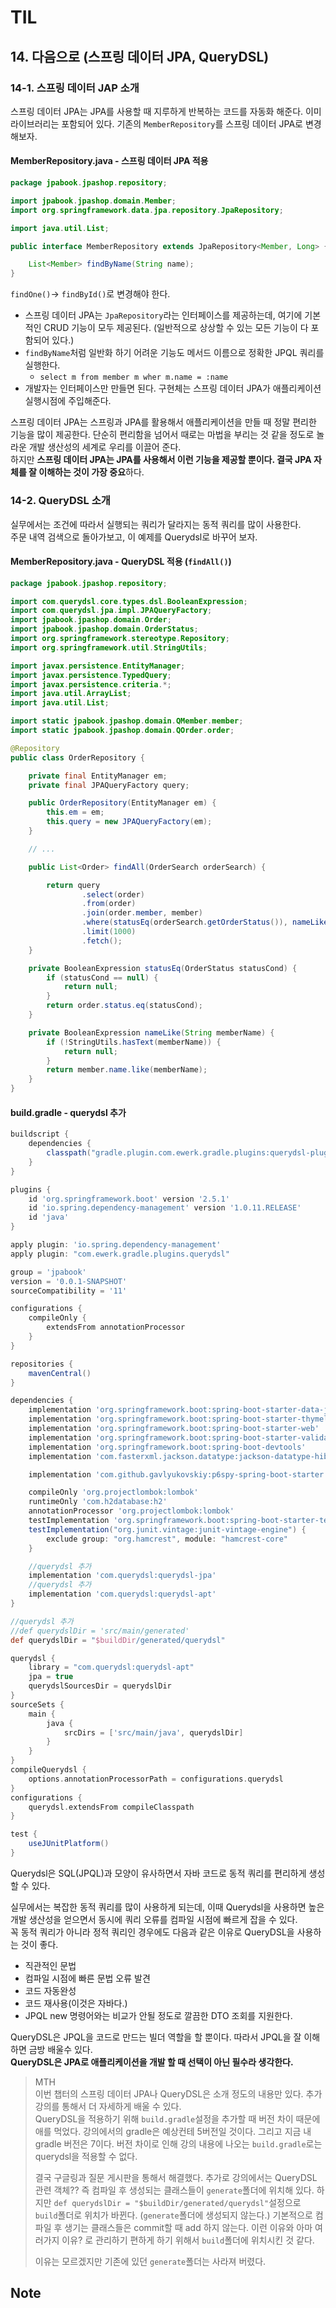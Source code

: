 # TIL

## 14. 다음으로 (스프링 데이터 JPA, QueryDSL)

### 14-1. 스프링 데이터 JAP 소개

스프링 데이터 JPA는 JPA를 사용할 때 지루하게 반복하는 코드를 자동화 해준다. 이미 라이브러리는 포함되어 있다. 기존의 `MemberRepository`를 스프링 데이터 JPA로 변경해보자.

#### MemberRepository.java - 스프링 데이터 JPA 적용

```java
package jpabook.jpashop.repository;

import jpabook.jpashop.domain.Member;
import org.springframework.data.jpa.repository.JpaRepository;

import java.util.List;

public interface MemberRepository extends JpaRepository<Member, Long> {

    List<Member> findByName(String name);
}

```

`findOne()`-> `findById()`로 변경해야 한다.

* 스프링 데이터 JPA는 `JpaRepository`라는 인터페이스를 제공하는데, 여기에 기본적인 CRUD 기능이 모두 제공된다. (일반적으로 상상할 수 있는 모든 기능이 다 포함되어 있다.)
* `findByName`처럼 일반화 하기 어려운 기능도 메서드 이름으로 정확한 JPQL 쿼리를 실행한다.
    * `select m from member m wher m.name = :name`
* 개발자는 인터페이스만 만들면 된다. 구현체는 스프링 데이터 JPA가 애플리케이션 실행시점에 주입해준다.

스프링 데이터 JPA는 스프링과 JPA를 활용해서 애플리케이션을 만들 때 정말 편리한 기능을 많이 제공한다. 단순히 편리함을 넘어서 때로는 마법을 부리는 것 같을 정도로 놀라운 개발 생산성의 세계로 우리를 이끌어
준다.      
하지만 **스프링 데이터 JPA는 JPA를 사용해서 이런 기능을 제공할 뿐이다. 결국 JPA 자체를 잘 이해하는 것이 가장 중요**하다.

### 14-2. QueryDSL 소개

실무에서는 조건에 따라서 실행되는 쿼리가 달라지는 동적 쿼리를 많이 사용한다.   
주문 내역 검색으로 돌아가보고, 이 예제를 Querydsl로 바꾸어 보자.

#### MemberRepository.java - QueryDSL 적용 (`findAll()`)

```java
package jpabook.jpashop.repository;

import com.querydsl.core.types.dsl.BooleanExpression;
import com.querydsl.jpa.impl.JPAQueryFactory;
import jpabook.jpashop.domain.Order;
import jpabook.jpashop.domain.OrderStatus;
import org.springframework.stereotype.Repository;
import org.springframework.util.StringUtils;

import javax.persistence.EntityManager;
import javax.persistence.TypedQuery;
import javax.persistence.criteria.*;
import java.util.ArrayList;
import java.util.List;

import static jpabook.jpashop.domain.QMember.member;
import static jpabook.jpashop.domain.QOrder.order;

@Repository
public class OrderRepository {

    private final EntityManager em;
    private final JPAQueryFactory query;

    public OrderRepository(EntityManager em) {
        this.em = em;
        this.query = new JPAQueryFactory(em);
    }

    // ...

    public List<Order> findAll(OrderSearch orderSearch) {

        return query
                .select(order)
                .from(order)
                .join(order.member, member)
                .where(statusEq(orderSearch.getOrderStatus()), nameLike(orderSearch.getMemberName()))
                .limit(1000)
                .fetch();
    }

    private BooleanExpression statusEq(OrderStatus statusCond) {
        if (statusCond == null) {
            return null;
        }
        return order.status.eq(statusCond);
    }

    private BooleanExpression nameLike(String memberName) {
        if (!StringUtils.hasText(memberName)) {
            return null;
        }
        return member.name.like(memberName);
    }
}

```

#### build.gradle - querydsl 추가

```groovy
buildscript {
    dependencies {
        classpath("gradle.plugin.com.ewerk.gradle.plugins:querydsl-plugin:1.0.10")
    }
}

plugins {
    id 'org.springframework.boot' version '2.5.1'
    id 'io.spring.dependency-management' version '1.0.11.RELEASE'
    id 'java'
}

apply plugin: 'io.spring.dependency-management'
apply plugin: "com.ewerk.gradle.plugins.querydsl"

group = 'jpabook'
version = '0.0.1-SNAPSHOT'
sourceCompatibility = '11'

configurations {
    compileOnly {
        extendsFrom annotationProcessor
    }
}

repositories {
    mavenCentral()
}

dependencies {
    implementation 'org.springframework.boot:spring-boot-starter-data-jpa'
    implementation 'org.springframework.boot:spring-boot-starter-thymeleaf'
    implementation 'org.springframework.boot:spring-boot-starter-web'
    implementation 'org.springframework.boot:spring-boot-starter-validation'
    implementation 'org.springframework.boot:spring-boot-devtools'
    implementation 'com.fasterxml.jackson.datatype:jackson-datatype-hibernate5'

    implementation 'com.github.gavlyukovskiy:p6spy-spring-boot-starter:1.5.6'

    compileOnly 'org.projectlombok:lombok'
    runtimeOnly 'com.h2database:h2'
    annotationProcessor 'org.projectlombok:lombok'
    testImplementation 'org.springframework.boot:spring-boot-starter-test'
    testImplementation("org.junit.vintage:junit-vintage-engine") {
        exclude group: "org.hamcrest", module: "hamcrest-core"
    }

    //querydsl 추가
    implementation 'com.querydsl:querydsl-jpa'
    //querydsl 추가
    implementation 'com.querydsl:querydsl-apt'
}

//querydsl 추가
//def querydslDir = 'src/main/generated'
def querydslDir = "$buildDir/generated/querydsl"

querydsl {
    library = "com.querydsl:querydsl-apt"
    jpa = true
    querydslSourcesDir = querydslDir
}
sourceSets {
    main {
        java {
            srcDirs = ['src/main/java', querydslDir]
        }
    }
}
compileQuerydsl {
    options.annotationProcessorPath = configurations.querydsl
}
configurations {
    querydsl.extendsFrom compileClasspath
}

test {
    useJUnitPlatform()
}
```

Querydsl은 SQL(JPQL)과 모양이 유사하면서 자바 코드로 동적 쿼리를 편리하게 생성할 수 있다.

실무에서는 복잡한 동적 쿼리를 많이 사용하게 되는데, 이때 Querydsl을 사용하면 높은 개발 생산성을 얻으면서 동시에 쿼리 오류를 컴파일 시점에 빠르게 잡을 수 있다.   
꼭 동적 쿼리가 아니라 정적 쿼리인 경우에도 다음과 같은 이유로 QueryDSL을 사용하는 것이 좋다.

* 직관적인 문법
* 컴파일 시점에 빠른 문법 오류 발견
* 코드 자동완성
* 코드 재사용(이것은 자바다.)
* JPQL new 명령어와는 비교가 안될 정도로 깔끔한 DTO 조회를 지원한다.

QueryDSL은 JPQL을 코드로 만드는 빌더 역할을 할 뿐이다. 따라서 JPQL을 잘 이해하면 금방 배울수 있다.   
**QueryDSL은 JPA로 애플리케이션을 개발 할 때 선택이 아닌 필수라 생각한다.**

> MTH   
> 이번 챕터의 스프링 데이터 JPA나 QueryDSL은 소개 정도의 내용만 있다. 추가 강의를 통해서 더 자세하게 배울 수 있다.   
> QueryDSL을 적용하기 위해 `build.gradle`설정을 추가할 때 버전 차이 때문에 애를 먹었다. 강의에서의 gradle은 예상컨테 5버전일 것이다. 그리고 지금 내 gradle 버전은 7이다. 버전 차이로 인해 강의 내용에 나오는 `build.gradle`로는 querydsl을 적용할 수 없다.
>
> 결국 구글링과 질문 게시판을 통해서 해결했다. 추가로 강의에서는 QueryDSL 관련 객체?? 즉 컴파일 후 생성되는 클래스들이 `generate`폴더에 위치해 있다. 하지만 `def querydslDir = "$buildDir/generated/querydsl"`설정으로 `build`폴더로 위치가 바뀐다. (`generate`폴더에 생성되지 않는다.) 기본적으로 컴파일 후 생기는 클래스들은 commit할 때 add 하지 않는다. 이런 이유와 아마 여러가지 이유? 로 관리하기 편하게 하기 위해서 `build`폴더에 위치시킨 것 같다.   
> 
> 이유는 모르겠지만 기존에 있던 `generate`폴더는 사라져 버렸다. 

## Note